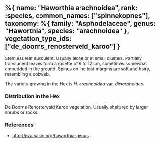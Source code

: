 %{
    name: "Haworthia arachnoidea",
    rank: :species,
    common_names: ["spinnekopnes"],
    taxonomy: %{
        family: "Asphodelaceae",
        genus: "Haworthia",
        species: "arachnoidea"
    },
    vegetation_type_ids: ["de_doorns_renosterveld_karoo"]
}
---

Stemless leaf succulent. Usually alone or in small clusters. Partially translucent leaves form a rosette of 6 to 12 cm, sometimes somewhat embedded
in the ground. Spines on the leaf margins are soft and hairy, resembling a cobweb.

<!-- read more -->

The variety growing in the Hex is *H. arachnoidea* var. *dimorphoides*.

### Distribution in the Hex

De Doorns Renosterveld Karoo vegetation. Usually sheltered by larger shrubs or rocks.

### References

* http://pza.sanbi.org/haworthia-genus